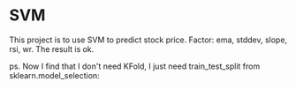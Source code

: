# SVM
This project is to use SVM to predict stock price. Factor: ema, stddev, slope, rsi, wr.
The result is ok.

ps. Now I find that I don't need KFold, I just need train_test_split from sklearn.model_selection:

```cv_score = model_selection.cross_val_score(model_list[i], X_train, y_train, cv=5)

